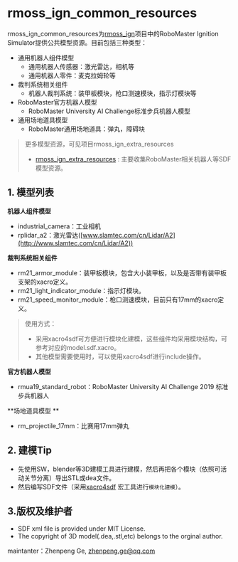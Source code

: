 # rmoss_ign_common_resources

rmoss_ign_common_resources为[rmoss_ign](https://github.com/robomaster-oss/rmoss_ign)项目中的RoboMaster Ignition Simulator提供公共模型资源。目前包括三种类型：

* 通用机器人组件模型
  * 通用机器人传感器：激光雷达，相机等
  * 通用机器人零件：麦克拉姆轮等
* 裁判系统相关组件
  * 机器人裁判系统：装甲板模块，枪口测速模块，指示灯模块等
* RoboMaster官方机器人模型
  * RoboMaster University AI Challenge标准步兵机器人模型
* 通用场地道具模型
  * RoboMaster通用场地道具：弹丸，障碍块

> 更多模型资源，可见项目rmoss_ign_extra_resources
>
> * [rmoss_ign_extra_resources](https://github.com/robomaster-oss/rmoss_ign_extra_resources) : 主要收集RoboMaster相关机器人等SDF模型资源。

## 1. 模型列表

**机器人组件模型**

* industrial_camera：工业相机
* rplidar_a2：激光雷达([www.slamtec.com/cn/Lidar/A2](http://www.slamtec.com/cn/Lidar/A2))

**裁判系统相关组件**

* rm21_armor_module：装甲板模块，包含大小装甲板，以及是否带有装甲板支架的xacro定义。
* rm21_light_indicator_module：指示灯模块。
* rm21_speed_monitor_module：枪口测速模块，目前只有17mm的xacro定义。

> 使用方式：
>
> * 采用xacro4sdf可方便进行模块化建模，这些组件均采用模块结构，可参考对应的model.sdf.xacro。
> * 其他模型需要使用时，可以使用xacro4sdf进行include操作。

**官方机器人模型**

* rmua19_standard_robot：RoboMaster University AI Challenge 2019 标准步兵机器人

**场地道具模型 **

* rm_projectile_17mm：比赛用17mm弹丸

## 2. 建模Tip

* 先使用SW，blender等3D建模工具进行建模，然后再把各个模块（依照可活动关节分离）导出STL或dea文件。
* 然后编写SDF文件（采用[xacro4sdf](https://github.com/gezp/xacro4sdf) 宏工具进行`模块化建模`）。

## 3.版权及维护者

* SDF xml file is provided under MIT License.
* The copyright of 3D model(.dea,.stl,etc) belongs to the orginal author.

maintanter：Zhenpeng Ge, zhenpeng.ge@qq.com

